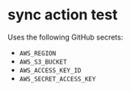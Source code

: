 # sync action test

Uses the following GitHub secrets:

* `AWS_REGION`
* `AWS_S3_BUCKET`
* `AWS_ACCESS_KEY_ID`
* `AWS_SECRET_ACCESS_KEY`
